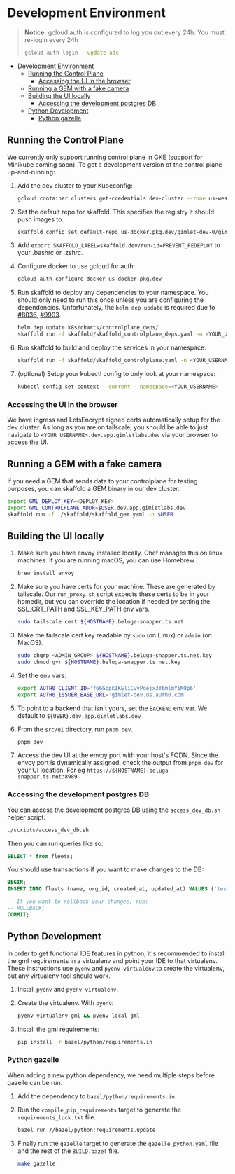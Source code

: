 # Development Environment
>
> **Notice:**
> gcloud auth is configured to log you out every 24h. You must re-login every 24h
>
> ```sh
> gcloud auth login --update-adc
> ```

<!-- TOC -->

- [Development Environment](#development-environment)
  - [Running the Control Plane](#running-the-control-plane)
    - [Accessing the UI in the browser](#accessing-the-ui-in-the-browser)
  - [Running a GEM with a fake camera](#running-a-gem-with-a-fake-camera)
  - [Building the UI locally](#building-the-ui-locally)
    - [Accessing the development postgres DB](#accessing-the-development-postgres-db)
  - [Python Development](#python-development)
    - [Python gazelle](#python-gazelle)

<!-- /TOC -->
## Running the Control Plane

We currently only support running control plane in GKE (support for Minikube coming soon). To get a development version of the control plane up-and-running:

1. Add the dev cluster to your Kubeconfig:

    ```sh
    gcloud container clusters get-credentials dev-cluster --zone us-west1-a --project gimlet-dev-0
    ```

1. Set the default repo for skaffold. This specifies the registry it should push images to.

    ```sh
    skaffold config set default-repo us-docker.pkg.dev/gimlet-dev-0/gimlet-dev-docker-artifacts
    ```

1. Add `export SKAFFOLD_LABEL=skaffold.dev/run-id=PREVENT_REDEPLOY` to your .bashrc or .zshrc.

1. Configure docker to use gcloud for auth:

    ```sh
    gcloud auth configure-docker us-docker.pkg.dev
    ```

1. Run skaffold to deploy any dependencies to your namespace. You should only need to run this once unless you are configuring the dependencies. Unfortunately, the `helm dep update` is required due to [#8036](https://github.com/helm/helm/issues/8036), [#9903](https://github.com/helm/helm/issues/9903).

    ```sh
    helm dep update k8s/charts/controlplane_deps/
    skaffold run -f skaffold/skaffold_controlplane_deps.yaml -n <YOUR_USERNAME> -p dev
    ```

1. Run skaffold to build and deploy the services in your namespace:

    ```sh
    skaffold run -f skaffold/skaffold_controlplane.yaml -n <YOUR_USERNAME> -p dev
    ```

1. (optional) Setup your kubectl config to only look at your namespace:

    ```sh
    kubectl config set-context --current --namespace=<YOUR_USERNAME>
    ```

### Accessing the UI in the browser

We have ingress and LetsEncrypt signed certs automatically setup for the dev cluster. As long as you are on
tailscale, you should be able to just navigate to `<YOUR_USERNAME>.dev.app.gimletlabs.dev` via your browser
to access the UI.

## Running a GEM with a fake camera

If you need a GEM that sends data to your controlplane for testing purposes, you can skaffold a GEM binary in our dev cluster.

  ```sh
  export GML_DEPLOY_KEY=<DEPLOY_KEY>
  export GML_CONTROLPLANE_ADDR=$USER.dev.app.gimletlabs.dev
  skaffold run -f ./skaffold/skaffold_gem.yaml -n $USER
  ```

## Building the UI locally

1. Make sure you have envoy installed locally. Chef manages this on linux machines. If you are running macOS, you can use Homebrew.

    ```sh
    brew install envoy
    ```

1. Make sure you have certs for your machine. These are generated by tailscale. Our `run_proxy.sh` script expects these certs to be in your homedir, but you can override the location if needed by setting the SSL_CRT_PATH and SSL_KEY_PATH env vars.

    ```sh
    sudo tailscale cert ${HOSTNAME}.beluga-snapper.ts.net
    ```

1. Make the tailscale cert key readable by `sudo` (on Linux) or `admin` (on MacOS).

    ```sh
    sudo chgrp <ADMIN_GROUP> ${HOSTNAME}.beluga-snapper.ts.net.key
    sudo chmod g+r ${HOSTNAME}.beluga-snapper.ts.net.key
    ```

1. Set the env vars:

    ```sh
    export AUTH0_CLIENT_ID='f66GcpkIKEliCvvPoejx3Y6mlmYiM8p6'
    export AUTH0_ISSUER_BASE_URL='gimlet-dev.us.auth0.com'
    ```

1. To point to a backend that isn't yours, set the `BACKEND` env var. We default to `${USER}.dev.app.gimletlabs.dev`

1. From the `src/ui` directory, run `pnpm dev`.

    ```sh
    pnpm dev
    ```

1. Access the dev UI at the envoy port with your host's FQDN. Since the envoy port is dynamically assigned, check the output from `pnpm dev` for your UI location. For eg `https://${HOSTNAME}.beluga-snapper.ts.net:8989`

### Accessing the development postgres DB

You can access the development postgres DB using the `access_dev_db.sh` helper script.

  ```sh
  ./scripts/access_dev_db.sh
  ```

Then you can run queries like so:

  ```sql
  SELECT * from fleets;
  ```

You should use transactions if you want to make changes to the DB:

  ```sql
  BEGIN;
  INSERT INTO fleets (name, org_id, created_at, updated_at) VALUES ('test', '09b4690d-5e92-437b-9401-41ee8edb3bdb', now(), now());

  -- If you want to rollback your changes, run:
  -- ROLLBACK;
  COMMIT;
  ```

## Python Development

In order to get functional IDE features in python, it's recommended to install the gml requirements in a virtualenv and point your IDE to that virtualenv.
These instructions use `pyenv` and `pyenv-virtualenv` to create the virtualenv, but any virtualenv tool should work.

1. Install `pyenv` and `pyenv-virtualenv`.
1. Create the virtualenv. With `pyenv`:

    ```bash
    pyenv virtualenv gml && pyenv local gml
    ```

1. Install the gml requirements:

    ```bash
    pip install -r bazel/python/requirements.in
    ```

### Python gazelle

When adding a new python dependency, we need multiple steps before gazelle can be run.

1. Add the dependency to `bazel/python/requirements.in`.

1. Run the `compile_pip_requirements` target to generate the `requirements_lock.txt` file.

    ```bash
    bazel run //bazel/python:requirements.update
    ```

1. Finally run the `gazelle` target to generate the `gazelle_python.yaml` file and the rest of the `BUILD.bazel` file.

    ```bash
    make gazelle
    ```
